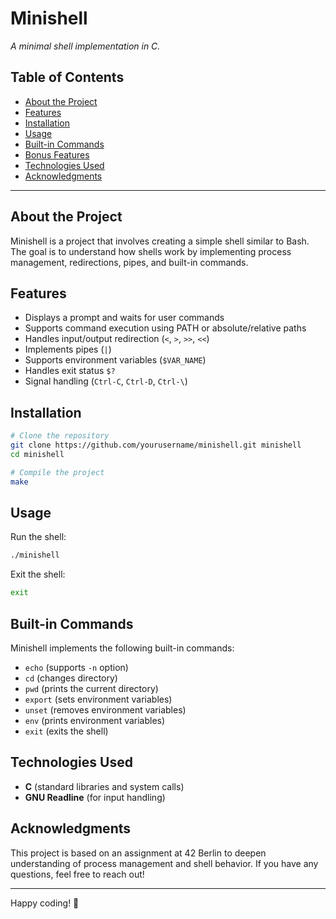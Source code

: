 # Minishell

*A minimal shell implementation in C.*

## Table of Contents

- [About the Project](#about-the-project)
- [Features](#features)
- [Installation](#installation)
- [Usage](#usage)
- [Built-in Commands](#built-in-commands)
- [Bonus Features](#bonus-features)
- [Technologies Used](#technologies-used)
- [Acknowledgments](#acknowledgments)

---

## About the Project

Minishell is a project that involves creating a simple shell similar to Bash. The goal is to understand how shells work by implementing process management, redirections, pipes, and built-in commands.

## Features

- Displays a prompt and waits for user commands
- Supports command execution using PATH or absolute/relative paths
- Handles input/output redirection (`<`, `>`, `>>`, `<<`)
- Implements pipes (`|`)
- Supports environment variables (`$VAR_NAME`)
- Handles exit status `$?`
- Signal handling (`Ctrl-C`, `Ctrl-D`, `Ctrl-\`)

## Installation

```sh
# Clone the repository
git clone https://github.com/yourusername/minishell.git minishell
cd minishell

# Compile the project
make
```

## Usage

Run the shell:

```sh
./minishell
```

Exit the shell:

```sh
exit
```

## Built-in Commands

Minishell implements the following built-in commands:

- `echo` (supports `-n` option)
- `cd` (changes directory)
- `pwd` (prints the current directory)
- `export` (sets environment variables)
- `unset` (removes environment variables)
- `env` (prints environment variables)
- `exit` (exits the shell)

## Technologies Used

- **C** (standard libraries and system calls)
- **GNU Readline** (for input handling)

## Acknowledgments

This project is based on an assignment at 42 Berlin to deepen understanding of process management and shell behavior. If you have any questions, feel free to reach out!

---

Happy coding! 🚀

